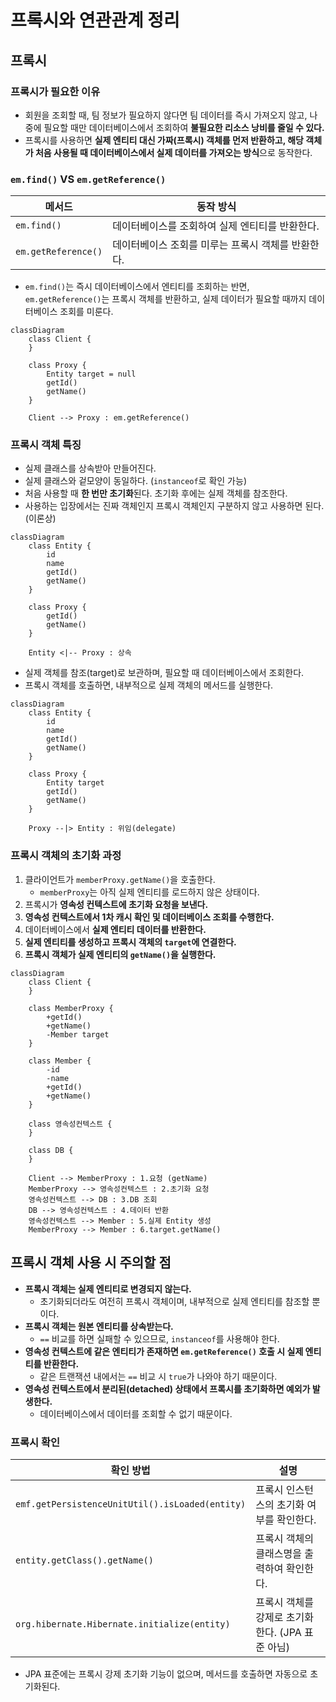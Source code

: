 # 프록시와 연관관계 정리

## 프록시

### 프록시가 필요한 이유

- 회원을 조회할 때, 팀 정보가 필요하지 않다면 팀 데이터를 즉시 가져오지 않고, 나중에 필요할 때만 데이터베이스에서 조회하여 **불필요한 리소스 낭비를 줄일 수 있다.**
- 프록시를 사용하면 **실제 엔티티 대신 가짜(프록시) 객체를 먼저 반환하고, 해당 객체가 처음 사용될 때 데이터베이스에서 실제 데이터를 가져오는 방식**으로 동작한다.

### `em.find()` VS `em.getReference()`

| 메서드              | 동작 방식                                          |
| ------------------- | -------------------------------------------------- |
| `em.find()`         | 데이터베이스를 조회하여 실제 엔티티를 반환한다.    |
| `em.getReference()` | 데이터베이스 조회를 미루는 프록시 객체를 반환한다. |

- `em.find()`는 즉시 데이터베이스에서 엔티티를 조회하는 반면, `em.getReference()`는 프록시 객체를 반환하고, 실제 데이터가 필요할 때까지 데이터베이스 조회를 미룬다.

```mermaid
classDiagram
    class Client {
    }

    class Proxy {
        Entity target = null
        getId()
        getName()
    }

    Client --> Proxy : em.getReference()
```

### 프록시 객체 특징

- 실제 클래스를 상속받아 만들어진다.
- 실제 클래스와 겉모양이 동일하다. (`instanceof`로 확인 가능)
- 처음 사용할 때 **한 번만 초기화**된다. 초기화 후에는 실제 객체를 참조한다.
- 사용하는 입장에서는 진짜 객체인지 프록시 객체인지 구분하지 않고 사용하면 된다.(이론상)

```mermaid
classDiagram
    class Entity {
        id
        name
        getId()
        getName()
    }

    class Proxy {
        getId()
        getName()
    }

    Entity <|-- Proxy : 상속
```

- 실제 객체를 참조(target)로 보관하며, 필요할 때 데이터베이스에서 조회한다.
- 프록시 객체를 호출하면, 내부적으로 실제 객체의 메서드를 실행한다.

```mermaid
classDiagram
    class Entity {
        id
        name
        getId()
        getName()
    }

    class Proxy {
        Entity target
        getId()
        getName()
    }

    Proxy --|> Entity : 위임(delegate)
```

### 프록시 객체의 초기화 과정

1. 클라이언트가 `memberProxy.getName()`을 호출한다.
   - `memberProxy`는 아직 실제 엔티티를 로드하지 않은 상태이다.
2. 프록시가 **영속성 컨텍스트에 초기화 요청을 보낸다.**
3. **영속성 컨텍스트에서 1차 캐시 확인 및 데이터베이스 조회를 수행한다.**
4. 데이터베이스에서 **실제 엔티티 데이터를 반환한다.**
5. **실제 엔티티를 생성하고 프록시 객체의 `target`에 연결한다.**
6. **프록시 객체가 실제 엔티티의 `getName()`을 실행한다.**

```mermaid
classDiagram
    class Client {
    }

    class MemberProxy {
        +getId()
        +getName()
        -Member target
    }

    class Member {
        -id
        -name
        +getId()
        +getName()
    }

    class 영속성컨텍스트 {
    }

    class DB {
    }

    Client --> MemberProxy : 1.요청 (getName)
    MemberProxy --> 영속성컨텍스트 : 2.초기화 요청
    영속성컨텍스트 --> DB : 3.DB 조회
    DB --> 영속성컨텍스트 : 4.데이터 반환
    영속성컨텍스트 --> Member : 5.실제 Entity 생성
    MemberProxy --> Member : 6.target.getName()
```

## 프록시 객체 사용 시 주의할 점

- **프록시 객체는 실제 엔티티로 변경되지 않는다.**
  - 초기화되더라도 여전히 프록시 객체이며, 내부적으로 실제 엔티티를 참조할 뿐이다.
- **프록시 객체는 원본 엔티티를 상속받는다.**
  - `==` 비교를 하면 실패할 수 있으므로, `instanceof`를 사용해야 한다.
- **영속성 컨텍스트에 같은 엔티티가 존재하면 `em.getReference()` 호출 시 실제 엔티티를 반환한다.**
  - 같은 트랜잭션 내에서는 `==` 비교 시 `true`가 나와야 하기 때문이다.
- **영속성 컨텍스트에서 분리된(detached) 상태에서 프록시를 초기화하면 예외가 발생한다.**
  - 데이터베이스에서 데이터를 조회할 수 없기 때문이다.

### 프록시 확인

| 확인 방법                                       | 설명                                             |
| ----------------------------------------------- | ------------------------------------------------ |
| `emf.getPersistenceUnitUtil().isLoaded(entity)` | 프록시 인스턴스의 초기화 여부를 확인한다.        |
| `entity.getClass().getName()`                   | 프록시 객체의 클래스명을 출력하여 확인한다.      |
| `org.hibernate.Hibernate.initialize(entity)`    | 프록시 객체를 강제로 초기화한다. (JPA 표준 아님) |

- JPA 표준에는 프록시 강제 초기화 기능이 없으며, 메서드를 호출하면 자동으로 초기화된다.
